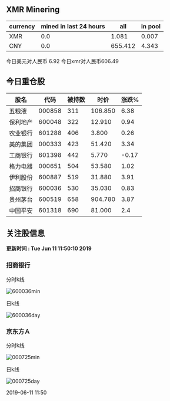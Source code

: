 ## XMR Minering

|currency|mined in last 24 hours|all|in pool|
|---|---|---|---|
|XMR|0.0|1.081|0.007|
|CNY|0.0|655.412|4.343|

今日美元对人民币 6.92	今日xmr对人民币606.49


## 今日重仓股 

|股名|代码|被持数|时价|涨跌%|
|---|---|---|---|---|
|五粮液|000858|311|106.850|6.38|
|保利地产|600048|322|12.910|0.94|
|农业银行|601288|406|3.800|0.26|
|美的集团|000333|423|51.420|3.34|
|工商银行|601398|442|5.770|-0.17|
|格力电器|000651|504|53.580|1.02|
|伊利股份|600887|519|31.880|3.91|
|招商银行|600036|530|35.030|0.83|
|贵州茅台|600519|658|904.780|3.87|
|中国平安|601318|690|81.000|2.4|

## 关注股信息
**更新时间 : Tue Jun 11 11:50:10 2019**
### 招商银行 
分时k线

![600036min](http://image.sinajs.cn/newchart/min/n/sh600036.gif)

日k线

![600036day](http://image.sinajs.cn/newchart/daily/n/sh600036.gif)

### 京东方Ａ 
分时k线

![000725min](http://image.sinajs.cn/newchart/min/n/sz000725.gif)

日k线

![000725day](http://image.sinajs.cn/newchart/daily/n/sz000725.gif)

2019-06-11 11:50